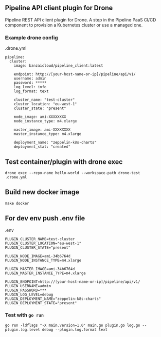 
## Pipeline API client plugin for Drone

Pipeline REST API client plugin for Drone. A step in the Pipeline PaaS CI/CD component to provision a Kubernetes cluster or use a managed one.

### Example drone config

.drone.yml

    pipeline:
      cluster:
        image: banzaicloud/pipeline_client:latest

        endpoint: http://[your-host-name-or-ip]/pipeline/api/v1/
        username: admin
        password: *****
        log_level: info
        log_format: text

        cluster_name: "test-cluster"
        cluster_location: "eu-west-1"
        cluster_state: "present"

        node_image: ami-XXXXXXXX
        node_instance_type: m4.xlarge

        master_image: ami-XXXXXXXX
        master_instance_type: m4.xlarge

        deployment_name: "zeppelin-k8s-charts"
        deployment_stat: "created"

## Test container/plugin with drone exec

    drone exec --repo-name hello-world --workspace-path drone-test .drone.yml
    
## Build new docker image

    make docker

## For dev env push .env file

.env

    PLUGIN_CLUSTER_NAME=test-cluster
    PLUGIN_CLUSTER_LOCATION="eu-west-1"
    PLUGIN_CLUSTER_STATE="present"

    PLUGIN_NODE_IMAGE=ami-34b6764d
    PLUGIN_NODE_INSTANCE_TYPE=m4.xlarge

    PLUGIN_MASTER_IMAGE=ami-34b6764d
    PLUGIN_MASTER_INSTANCE_TYPE=m4.xlarge

    PLUGIN_ENDPOINT=http://[your-host-name-or-ip]/pipeline/api/v1/
    PLUGIN_USERNAME=admin
    PLUGIN_PASSWORD=***
    PLUGIN_LOG_LEVEL=debug
    PLUGIN_DEPLOYMENT_NAME="zeppelin-k8s-charts"
    PLUGIN_DEPLOYMENT_STATE="present"

### Test with `go run`

    go run -ldflags "-X main.version=1.0" main.go plugin.go log.go --plugin.log.level debug --plugin.log.format text
